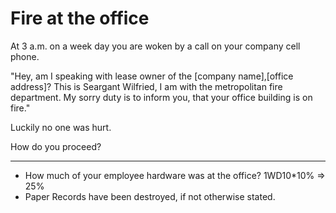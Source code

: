 # Fire at the office

At 3 a.m. on a week day you are woken by a call on your company cell phone. 

"Hey, am I speaking with lease owner of the [company name],[office address]? This is Seargant Wilfried, I am with the metropolitan fire department. My sorry duty is to inform you, that your office building is on fire."

Luckily no one was hurt. 

How do you proceed?

--- 
* How much of your employee hardware was at the office? 1WD10*10% => 25%
* Paper Records have been destroyed, if not otherwise stated.
